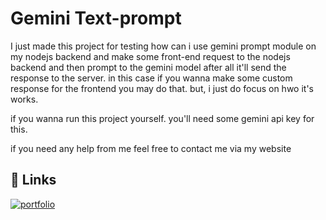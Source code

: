 
# Gemini Text-prompt

I just made this project for testing how can i use gemini prompt module on my nodejs backend and make some front-end request to the nodejs backend and then prompt to the gemini model after all it'll send the response to the server. in this case if you wanna make some custom response for the frontend you may do that. but, i just do focus on hwo it's works.

if you wanna run this project yourself. you'll need some gemini api key for this.

if you need any help from me feel free to contact me via my website



## 🔗 Links
[![portfolio](https://img.shields.io/badge/my_portfolio-000?style=for-the-badge&logo=ko-fi&logoColor=white)](https://www.mufees.space)


